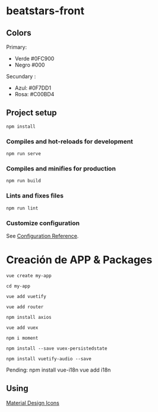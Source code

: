 # beatstars-front

## Colors

Primary: 
- Verde #0FC900
- Negro #000

Secundary :
- Azul: #0F7DD1
- Rosa: #C00BD4

## Project setup

```
npm install
```

### Compiles and hot-reloads for development

```
npm run serve
```

### Compiles and minifies for production

```
npm run build
```

### Lints and fixes files

```
npm run lint
```

### Customize configuration

See [Configuration Reference](https://cli.vuejs.org/config/).

# Creación de APP & Packages

```vue
vue create my-app
```

```vue
cd my-app
```

```vue
vue add vuetify
```

```vue
vue add router
```

```vue
npm install axios
```

```vue
vue add vuex
```

```vue
npm i moment
```

```vue
npm install --save vuex-persistedstate
```

```vue
npm install vuetify-audio --save
```

Pending:
npm install vue-i18n
vue add i18n

## Using
[Material Design Icons](https://pictogrammers.com/library/mdi/)
